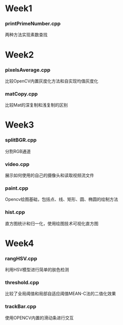 # Week1

### printPrimeNumber.cpp
两种方法实现素数查找

# Week2

### pixelsAverage.cpp
比较OpenCV内置灰度化方法和自实现均值灰度化

### matCopy.cpp
比较Mat的深复制和浅复制的区别

# Week3

### splitBGR.cpp
分割RGB通道

### video.cpp
展示如何使用的自己的摄像头和读取视频流文件

### paint.cpp
Opencv绘图基础，包括点、线、矩形、圆、椭圆的绘制方法

### hist.cpp
直方图统计和归一化，使用绘图技术可视化直方图

# Week4

### rangHSV.cpp
利用HSV模型进行简单的肤色检测

### threshold.cpp
比较了全局阈值和局部自适应阈值MEAN-C法的二值化效果

### trackBar.cpp
使用OPENCV内置的滑动条进行交互


